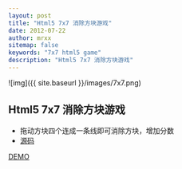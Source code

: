 ```yaml
---
layout: post
title: "Html5 7x7 消除方块游戏"
date: 2012-07-22
author: mrxx
sitemap: false
keywords: "7x7 html5 game"
description: "Html5 7x7 消除方块游戏"
---
```


![img]({{ site.baseurl }}/images/7x7.png)

## Html5 7x7 消除方块游戏

* 拖动方块四个连成一条线即可消除方块，增加分数
* [源码](https://github.com/mrxx/7x7_game)

[DEMO](/demo/7x7)
